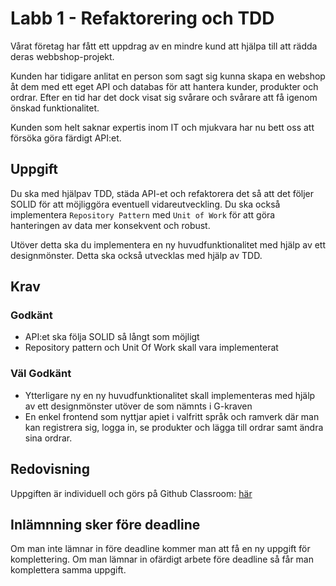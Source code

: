 # Labb 1 - Refaktorering och TDD

Vårat företag har fått ett uppdrag av en mindre kund att hjälpa till att rädda deras webbshop-projekt.

Kunden har tidigare anlitat en person som sagt sig kunna skapa en webshop åt dem med ett eget API och databas för att hantera kunder, produkter och ordrar. Efter en tid har det dock visat sig svårare och svårare att få igenom önskad funktionalitet.

Kunden som helt saknar expertis inom IT och mjukvara har nu bett oss att försöka göra färdigt API:et.

## Uppgift

Du ska med hjälpav TDD, städa API-et och refaktorera det så att det följer SOLID för att möjliggöra eventuell vidareutveckling. Du ska också implementera ``Repository Pattern`` med ``Unit of Work`` för att göra hanteringen av data mer konsekvent och robust.

Utöver detta ska du implementera en ny huvudfunktionalitet med hjälp av ett designmönster. Detta ska också utvecklas med hjälp av TDD.

## Krav

### Godkänt

* API:et ska följa SOLID så långt som möjligt
* Repository pattern och Unit Of Work skall vara implementerat
  
### Väl Godkänt

* Ytterligare ny en ny huvudfunktionalitet skall implementeras med hjälp av ett designmönster utöver de som nämnts i G-kraven
* En enkel frontend som nyttjar apiet i valfritt språk och ramverk där man kan registrera sig, logga in, se produkter och lägga till ordrar samt ändra sina ordrar.

## Redovisning

Uppgiften är individuell och görs på Github Classroom: [här](h)

## Inlämnning sker före deadline
Om man inte lämnar in före deadline kommer man att få en ny uppgift för komplettering. Om man lämnar in ofärdigt arbete före deadline så får man komplettera samma uppgift.
